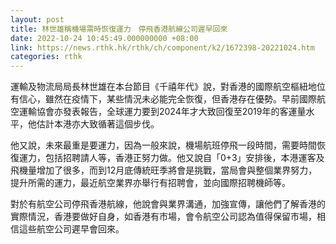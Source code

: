 ```yaml
---
layout: post
title: 林世雄稱機場需時恢復運力　停飛香港航線公司遲早回來
date: 2022-10-24 10:45:49.000000000 +08:00
link: https://news.rthk.hk/rthk/ch/component/k2/1672398-20221024.htm
categories: rthk
---
```


運輸及物流局局長林世雄在本台節目《千禧年代》說，對香港的國際航空樞紐地位有信心，雖然在疫情下，某些情況未必能完全恢復，但香港存在優勢。早前國際航空運輸協會亦發表報告，全球運力要到2024年才大致回復至2019年的客運量水平，他估計本港亦大致循著這個步伐。

他又說，未來最重是要運力，因為一般來說，機場航班停飛一段時間，需要時間恢復運力，包括招聘請人等，香港正努力做。他又說自「0+3」安排後，本港運客及飛機量增加了很多，而到12月底傳統旺季將會是挑戰，當局會與整個業界努力，提升所需的運力，最近航空業界亦舉行有招聘會，並向國際招聘機師等。

對於有航空公司停飛香港航線，他說會與業界溝通，加強宣傳，讓他們了解香港的實際情況，香港要做好自身，如香港有市場，會令航空公司認為值得保留市場，相信這些航空公司遲早會回來。
